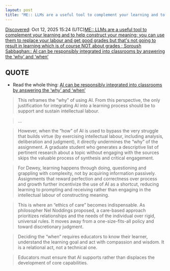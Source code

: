 ```yaml
---
layout: post
title: "ME:: LLMs are a useful tool to complement your learning and to help construct your meaning; you can use them to replace your labour and get good grades but that's not going to result in learning which is of course NOT about grades ; Soroush Sabbaghan:: AI can be responsibly integrated into classrooms by answering the ‘why’ and ‘when’"
---
```

[Discovered](http://rolandtanglao.com/2020/07/29/p1-blogthis-checkvist-list-links-to-blog/): Oct 12, 2025 15:24 (UTC)[ME:: LLMs are a useful tool to complement your learning and to help construct your meaning; you can use them to replace your labour and get good grades but that's not going to result in learning which is of course NOT about grades ; Soroush Sabbaghan:: AI can be responsibly integrated into classrooms by answering the ‘why’ and ‘when’](https://theconversation.com/ai-can-be-responsibly-integrated-into-classrooms-by-answering-the-why-and-when-261496)

## QUOTE

* Read the whole thing: [AI can be responsibly integrated into classrooms by answering the ‘why’ and ‘when’](https://theconversation.com/ai-can-be-responsibly-integrated-into-classrooms-by-answering-the-why-and-when-261496)

>This reframes the “why” of using AI. From this perspective, the only justification for integrating AI into a learning process should be to support and sustain intellectual labour. 

>...

>However, when the “how” of AI is used to bypass the very struggle that builds virtue (by exercising intellectual labour, including analysis, deliberation and judgment), it directly undermines the “why” of the assignment. A graduate student who generates a descriptive list of pertinent research about a topic without engaging with the sources skips the valuable process of synthesis and critical engagement.

>For Dewey, learning happens through doing, questioning and grappling with complexity, not by acquiring information passively. Assignments that reward perfection and correctness over process and growth further incentivize the use of AI as a shortcut, reducing learning to prompting and receiving rather than engaging in the intellectual labour of constructing meaning.

>This is where an “ethics of care” becomes indispensable. As philosopher Nel Noddings proposed, a care-based approach prioritizes relationships and the needs of the individual over rigid, universal rules. It moves away from a one-size-fits-all policy and toward discretionary judgment.

>Deciding the “when” requires educators to know their learner, understand the learning goal and act with compassion and wisdom. It is a relational act, not a technical one.

>Educators must ensure that AI supports rather than displaces the development of core capabilities.

